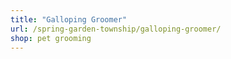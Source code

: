 ```yaml
---
title: "Galloping Groomer"
url: /spring-garden-township/galloping-groomer/
shop: pet grooming
---
```

